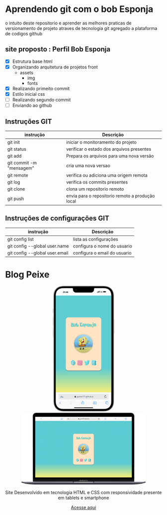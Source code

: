 # Aprendendo git com o bob Esponja

o intuito deste repositorio e aprender as melhores praticas de versionamento de projeto atraves de tecnologia git agregado a plataforma de codigos github

## site proposto : Perfil Bob Esponja

- [x] Estrutura base html
- [x] Organizando arquitetura de projetos front
    - assets
        - img
         - fonts
- [x] Realizando primeito commit
- [x] Estilo inicial css
- [ ] Realizando segundo commit
- [ ] Enviando ao github

## Instruções GIT

| instrução | Descrição |
|-|-|
|git init | iniciar o monitoramento do projeto |
|git status | verificar o estado dos arquivos presentes|
|git add | Prepara os arquivos para uma nova versão|
|git commit -m "mensagem" | cria uma nova versao|
|git remote |verifica ou adiciona uma origem remota|
|git log | verifica os commits presentes|
|git clone | clona um repositorio remoto|
|git push | envia para o repositorio remoto a produção local|

## Instruções de configurações GIT

| instrução | Descrição |
|-|-|
|git config list | lista as configurações |
|git config --global user.name | configura o nome do usuario|
|git config --global user.email | configura o email do usuario|

# Blog Peixe

<div align=center>
    <img src="./assets/img/iPhone-14-Plus-guime777.github.io.png" width=200>
    <img src="./assets/img/Macbook-Air-guime777.github.io.png" width=400>
    
<div>

Site Desenvolvido em tecnologia HTML e CSS com responsividade presente em tablets e smartphone

[Acesse aqui](https://guime777.github.io/aulagit/)